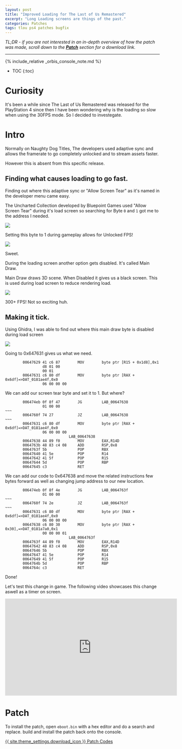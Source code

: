 ```yaml
---
layout: post
title: "Improved Loading for The Last of Us Remastered"
excerpt: "Long Loading screens are things of the past."
categories: Patches
tags: tlou ps4 patches bugfix
---
```


*TL;DR - if you are not interested in an in-depth overview of how the patch was made, scroll down to the [**Patch**](#patch) section for a download link.*

***

{% include_relative _orbis_console_note.md %}

* TOC
{:toc}

# Curiosity

It's been a while since The Last of Us Remastered was released for the PlayStation 4 since then I have been wondering why is the loading so slow when using the 30FPS mode. So I decided to investegate.

# Intro

Normally on Naughty Dog Titles, The developers used adaptive sync and allows the framerate to go completely unlocked and to stream assets faster.

However this is absent from this specific release.

## Finding what causes loading to go fast.

Finding out where this adaptive sync or "Allow Screen Tear" as it's named in the developer menu came easy.

The Uncharted Collection developed by Bluepoint Games used "Allow Screen Tear" during it's load screen so searching for Byte `0` and `1` got me to the address I needed.

![](https://storage.googleapis.com/assets-illusion0001/images/t1r-fast-load/ps4ch-uc3-1.png)

Setting this byte to 1 during gameplay allows for Unlocked FPS!

![](https://storage.googleapis.com/assets-illusion0001/images/t1r-fast-load/UC3-tear.png)

Sweet.

During the loading screen another option gets disabled. It's called Main Draw.

Main Draw draws 3D scene. When Disabled it gives us a black screen. This is used during load screen to reduce rendering load.

![](https://storage.googleapis.com/assets-illusion0001/images/t1r-fast-load/T1R-maindraw0.png)

300+ FPS! Not so exciting huh.

## Making it tick.

Using Ghidra, I was able to find out where this main draw byte is disabled during load screen

![](https://storage.googleapis.com/assets-illusion0001/images/t1r-fast-load/ghidra-maindraw-ref.png)

Going to 0x647631 gives us what we need.

```
        00647629 41 c6 87        MOV        byte ptr [R15 + 0x1d8],0x1
                 d8 01 00 
                 00 01
        00647631 c6 80 df        MOV        byte ptr [RAX + 0x6df]=>DAT_0181ae4f,0x0
                 06 00 00 00
```

We can add our screen tear byte and set it to 1. But where?

```
        006474eb 0f 8f 47        JG         LAB_00647638
                 01 00 00
~~~
        0064760f 74 27           JZ         LAB_00647638
~~~
        00647631 c6 80 df        MOV        byte ptr [RAX + 0x6df]=>DAT_0181ae4f,0x0
                 06 00 00 00
                             LAB_00647638
        00647638 44 89 f0        MOV        EAX,R14D
        0064763b 48 83 c4 08     ADD        RSP,0x8
        0064763f 5b              POP        RBX
        00647640 41 5e           POP        R14
        00647642 41 5f           POP        R15
        00647644 5d              POP        RBP
        00647645 c3              RET
```

We can add our code to 0x647638 and move the related instructions few bytes forward as well as changing jump address to our new location.

```
        006474eb 0f 8f 4e        JG         LAB_0064763f
                 01 00 00
~~~
        0064760f 74 2e           JZ         LAB_0064763f
~~~
        00647631 c6 80 df        MOV        byte ptr [RAX + 0x6df]=>DAT_0181ae4f,0x0
                 06 00 00 00
        00647638 c6 80 30        MOV        byte ptr [RAX + 0x30],=>DAT_0181a7a0,0x1
                 00 00 00 01
                             LAB_0064763f
        0064763f 44 89 f0        MOV        EAX,R14D
        00647642 48 83 c4 08     ADD        RSP,0x8
        00647646 5b              POP        RBX
        00647647 41 5e           POP        R14
        00647649 41 5f           POP        R15
        0064764b 5d              POP        RBP
        0064764c c3              RET
```

Done!

Let's test this change in game. The following video showcases this change aswell as a timer on screen.

<div align="center" class="video-container">
<iframe width="560" height="315" src="https://www.youtube.com/embed/tZjIuAdALhE?start=9" frameborder="0" allow="accelerometer; autoplay; clipboard-write; encrypted-media; gyroscope; picture-in-picture" allowfullscreen></iframe>
</div>

# Patch

To install the patch, open `eboot.bin` with a hex editor and do a search and replace. build and install the patch back onto the console.

<a href="https://github.com/illusion0001/illusion0001.github.io/blob/main/_patches/tlou1.md#improved-loading" class="button" role="button">{{ site.theme_settings.download_icon }} Patch Codes</a>